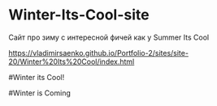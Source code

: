 # Winter-Its-Cool-site
 
Сайт про зиму с интересной фичей как у Summer Its Cool

https://vladimirsaenko.github.io/Portfolio-2/sites/site-20/Winter%20Its%20Cool/index.html

#Winter its Cool!


#Winter is Coming
